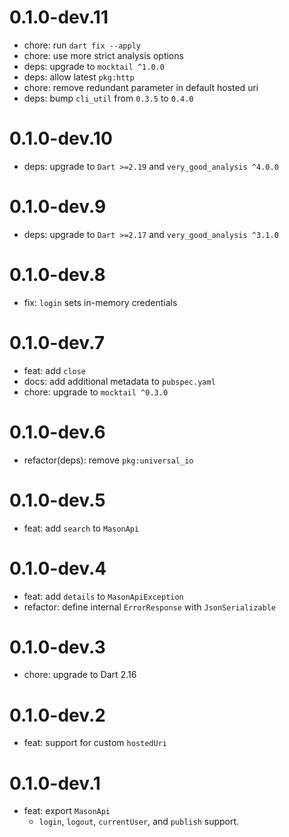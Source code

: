 # 0.1.0-dev.11

- chore: run `dart fix --apply`
- chore: use more strict analysis options
- deps: upgrade to `mocktail ^1.0.0`
- deps: allow latest `pkg:http`
- chore: remove redundant parameter in default hosted uri
- deps: bump `cli_util` from `0.3.5` to `0.4.0`

# 0.1.0-dev.10

- deps: upgrade to `Dart >=2.19` and `very_good_analysis ^4.0.0`

# 0.1.0-dev.9

- deps: upgrade to `Dart >=2.17` and `very_good_analysis ^3.1.0`

# 0.1.0-dev.8

- fix: `login` sets in-memory credentials

# 0.1.0-dev.7

- feat: add `close`
- docs: add additional metadata to `pubspec.yaml`
- chore: upgrade to `mocktail ^0.3.0`

# 0.1.0-dev.6

- refactor(deps): remove `pkg:universal_io`

# 0.1.0-dev.5

- feat: add `search` to `MasonApi`

# 0.1.0-dev.4

- feat: add `details` to `MasonApiException`
- refactor: define internal `ErrorResponse` with `JsonSerializable`

# 0.1.0-dev.3

- chore: upgrade to Dart 2.16

# 0.1.0-dev.2

- feat: support for custom `hostedUri`

# 0.1.0-dev.1

- feat: export `MasonApi`
  - `login`, `logout`, `currentUser`, and `publish` support.
